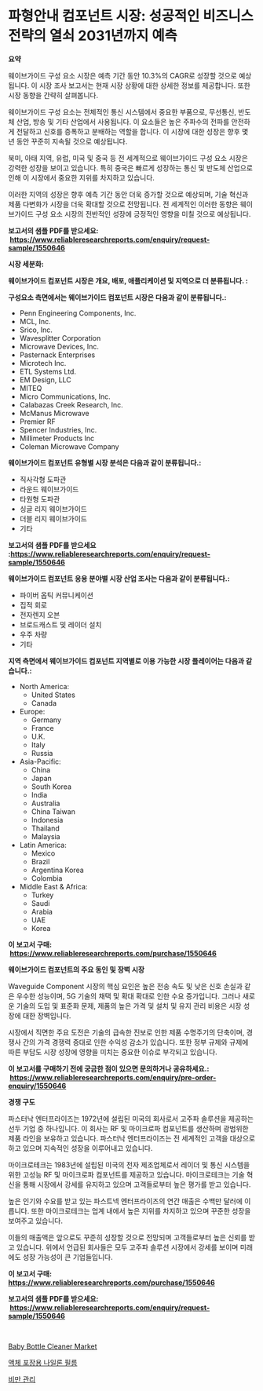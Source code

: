 <p><h1>파형안내 컴포넌트 시장: 성공적인 비즈니스 전략의 열쇠 2031년까지 예측</h1></p><p><strong>요약</strong></p>
<p><p>웨이브가이드 구성 요소 시장은 예측 기간 동안 10.3%의 CAGR로 성장할 것으로 예상됩니다. 이 시장 조사 보고서는 현재 시장 상황에 대한 상세한 정보를 제공합니다. 또한 시장 동향을 간략히 살펴봅니다.</p><p>웨이브가이드 구성 요소는 전체적인 통신 시스템에서 중요한 부품으로, 무선통신, 반도체 산업, 방송 및 기타 산업에서 사용됩니다. 이 요소들은 높은 주파수의 전파를 안전하게 전달하고 신호를 증폭하고 분배하는 역할을 합니다. 이 시장에 대한 성장은 향후 몇 년 동안 꾸준히 지속될 것으로 예상됩니다.</p><p>북미, 아태 지역, 유럽, 미국 및 중국 등 전 세계적으로 웨이브가이드 구성 요소 시장은 강력한 성장을 보이고 있습니다. 특히 중국은 빠르게 성장하는 통신 및 반도체 산업으로 인해 이 시장에서 중요한 지위를 차지하고 있습니다.</p><p>이러한 지역의 성장은 향후 예측 기간 동안 더욱 증가할 것으로 예상되며, 기술 혁신과 제품 다변화가 시장을 더욱 확대할 것으로 전망됩니다. 전 세계적인 이러한 동향은 웨이브가이드 구성 요소 시장의 전반적인 성장에 긍정적인 영향을 미칠 것으로 예상됩니다.</p></p>
<p><strong>보고서의 샘플 PDF를 받으세요: &nbsp;<a href="https://www.reliableresearchreports.com/enquiry/request-sample/1550646">https://www.reliableresearchreports.com/enquiry/request-sample/1550646</a></strong></p>
<p><strong>시장 세분화:</strong></p>
<p><strong> 웨이브가이드 컴포넌트 시장은 개요, 배포, 애플리케이션 및 지역으로 더 분류됩니다. :</strong></p>
<p><strong>구성요소 측면에서는 웨이브가이드 컴포넌트 시장은 다음과 같이 분류됩니다.:</strong></p>
<p><ul><li>Penn Engineering Components, Inc.</li><li>MCL, Inc.</li><li>Srico, Inc.</li><li>Wavesplitter Corporation</li><li>Microwave Devices, Inc.</li><li>Pasternack Enterprises</li><li>Microtech Inc.</li><li>ETL Systems Ltd.</li><li>EM Design, LLC</li><li>MITEQ</li><li>Micro Communications, Inc.</li><li>Calabazas Creek Research, Inc.</li><li>McManus Microwave</li><li>Premier RF</li><li>Spencer Industries, Inc.</li><li>Millimeter Products Inc</li><li>Coleman Microwave Company</li></ul></p>
<p><strong> 웨이브가이드 컴포넌트 유형별 시장 분석은 다음과 같이 분류됩니다.:</strong></p>
<p><ul><li>직사각형 도파관</li><li>라운드 웨이브가이드</li><li>타원형 도파관</li><li>싱글 리지 웨이브가이드</li><li>더블 리지 웨이브가이드</li><li>기타</li></ul></p>
<p><strong>보고서의 샘플 PDF를 받으세요 :<a href="https://www.reliableresearchreports.com/enquiry/request-sample/1550646">https://www.reliableresearchreports.com/enquiry/request-sample/1550646</a></strong></p>
<p><strong> 웨이브가이드 컴포넌트 응용 분야별 시장 산업 조사는 다음과 같이 분류됩니다.:</strong></p>
<p><ul><li>파이버 옵틱 커뮤니케이션</li><li>집적 회로</li><li>전자렌지 오븐</li><li>브로드캐스트 및 레이더 설치</li><li>우주 차량</li><li>기타</li></ul></p>
<p><strong>지역 측면에서 웨이브가이드 컴포넌트 지역별로 이용 가능한 시장 플레이어는 다음과 같습니다.:</strong></p>
<p><ul>
    <li>
        North America:
        <ul>
            <li>United States</li>
            <li>Canada</li>
        </ul>
    </li>
    <li>
        Europe:
        <ul>
            <li>Germany</li>
            <li>France</li>
            <li>U.K.</li>
            <li>Italy</li>
            <li>Russia</li>
        </ul>
    </li>
    <li>
        Asia-Pacific:
        <ul>
            <li>China</li>
            <li>Japan</li>
            <li>South Korea</li>
            <li>India</li>
            <li>Australia</li>
            <li>China Taiwan</li>
            <li>Indonesia</li>
            <li>Thailand</li>
            <li>Malaysia</li>
        </ul>
    </li>
    <li>
        Latin America:
        <ul>
            <li>Mexico</li>
            <li>Brazil</li>
            <li>Argentina Korea</li>
            <li>Colombia</li>
        </ul>
    </li>
    <li>
        Middle East & Africa:
        <ul>
            <li>Turkey</li>
            <li>Saudi</li>
            <li>Arabia</li>
            <li>UAE</li>
            <li>Korea</li>
        </ul>
    </li>
    </ul></p>
<p><strong>이 보고서 구매: &nbsp;<a href="https://www.reliableresearchreports.com/purchase/1550646">https://www.reliableresearchreports.com/purchase/1550646</a></strong></p>
<p><strong>웨이브가이드 컴포넌트의 주요 동인 및 장벽 시장</strong></p>
<p><p>Waveguide Component 시장의 핵심 요인은 높은 전송 속도 및 낮은 신호 손실과 같은 우수한 성능이며, 5G 기술의 채택 및 확대 확대로 인한 수요 증가입니다. 그러나 새로운 기술의 도입 및 표준화 문제, 제품의 높은 가격 및 설치 및 유지 관리 비용은 시장 성장에 대한 장벽입니다.</p><p>시장에서 직면한 주요 도전은 기술의 급속한 진보로 인한 제품 수명주기의 단축이며, 경쟁사 간의 가격 경쟁력 증대로 인한 수익성 감소가 있습니다. 또한 정부 규제와 규제에 따른 부담도 시장 성장에 영향을 미치는 중요한 이슈로 부각되고 있습니다.</p></p>
<p><strong>이 보고서를 구매하기 전에 궁금한 점이 있으면 문의하거나 공유하세요.: &nbsp;<a href="https://www.reliableresearchreports.com/enquiry/pre-order-enquiry/1550646">https://www.reliableresearchreports.com/enquiry/pre-order-enquiry/1550646</a></strong></p>
<p><strong>경쟁 구도</strong></p>
<p><p>파스터낙 엔터프라이즈는 1972년에 설립된 미국의 회사로서 고주파 솔루션을 제공하는 선두 기업 중 하나입니다. 이 회사는 RF 및 마이크로파 컴포넌트를 생산하며 광범위한 제품 라인을 보유하고 있습니다. 파스터낙 엔터프라이즈는 전 세계적인 고객을 대상으로 하고 있으며 지속적인 성장을 이루어내고 있습니다.</p><p>마이크로테크는 1983년에 설립된 미국의 전자 제조업체로서 레이더 및 통신 시스템을 위한 고성능 RF 및 마이크로파 컴포넌트를 제공하고 있습니다. 마이크로테크는 기술 혁신을 통해 시장에서 강세를 유지하고 있으며 고객들로부터 높은 평가를 받고 있습니다.</p><p>높은 인기와 수요를 받고 있는 파스트넥 엔터프라이즈의 연간 매출은 수백만 달러에 이릅니다. 또한 마이크로테크는 업계 내에서 높은 지위를 차지하고 있으며 꾸준한 성장을 보여주고 있습니다. </p><p>이들의 매출액은 앞으로도 꾸준히 성장할 것으로 전망되며 고객들로부터 높은 신뢰를 받고 있습니다. 위에서 언급된 회사들은 모두 고주파 솔루션 시장에서 강세를 보이며 미래에도 성장 가능성이 큰 기업들입니다.</p></p>
<p><strong>이 보고서 구매: &nbsp; <a href="https://www.reliableresearchreports.com/purchase/1550646">https://www.reliableresearchreports.com/purchase/1550646</a></strong></p>
<p><strong>보고서의 샘플 PDF를 받으세요: &nbsp;<a href="https://www.reliableresearchreports.com/enquiry/request-sample/1550646">https://www.reliableresearchreports.com/enquiry/request-sample/1550646</a></strong><strong></strong></p>
<p>&nbsp;</p>
<p><p><a href="https://github.com/Sinjinluong3e0awx2m195k76/Market-Research-Report-List-1/blob/main/baby-bottle-cleaner-market.md">Baby Bottle Cleaner Market</a></p><p><a href="https://github.com/LanceOlsotn8978/Market-Research-Report-List-1/blob/main/83627666190.md">액체 포장용 나일론 필름</a></p><p><a href="https://github.com/lzrvbyqzftro57/Market-Research-Report-List-1/blob/main/72055746191.md">비만 관리</a></p></p>